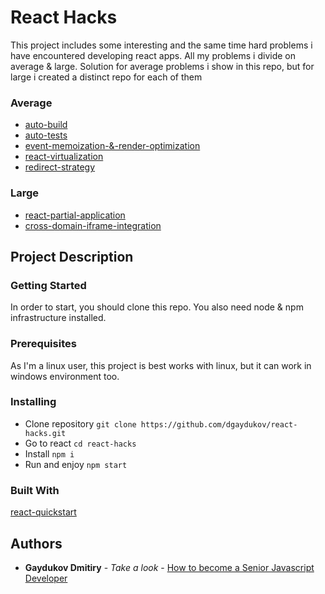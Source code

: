 # React Hacks

This project includes some interesting and the same time hard problems i have encountered developing react apps.
All my problems i divide on average & large. Solution for average problems i show in this repo, but for large i created a distinct repo for each of them

### Average

* [auto-build](https://github.com/dgaydukov/react-hacks/blob/master/md/auto-build.md)
* [auto-tests](https://github.com/dgaydukov/react-hacks/blob/master/md/auto-test.md)
* [event-memoization-&-render-optimization](https://github.com/dgaydukov/react-hacks/blob/master/md/event-memoization-&-render-optimization.md)
* [react-virtualization](https://github.com/dgaydukov/react-hacks/blob/master/md/react-virtualization.md)
* [redirect-strategy](https://github.com/dgaydukov/react-hacks/blob/master/md/redirect-strategy.md)

### Large

* [react-partial-application](https://github.com/dgaydukov/react-partial-application)
* [cross-domain-iframe-integration](https://github.com/dgaydukov/cross-domain-iframe-integration)


## Project Description

### Getting Started

In order to start, you should clone this repo. You also need node & npm infrastructure installed.

### Prerequisites

As I'm a linux user, this project is best works with linux, but it can work in windows environment too.

### Installing

* Clone repository ```git clone https://github.com/dgaydukov/react-hacks.git```
* Go to react ```cd react-hacks```
* Install ```npm i```
* Run and enjoy ```npm start```


### Built With

[react-quickstart](https://github.com/dgaydukov/react-quickstart)

## Authors

* **Gaydukov Dmitiry** - *Take a look* - [How to become a Senior Javascript Developer](https://github.com/dgaydukov/how-to-become-a-senior-js-developer)